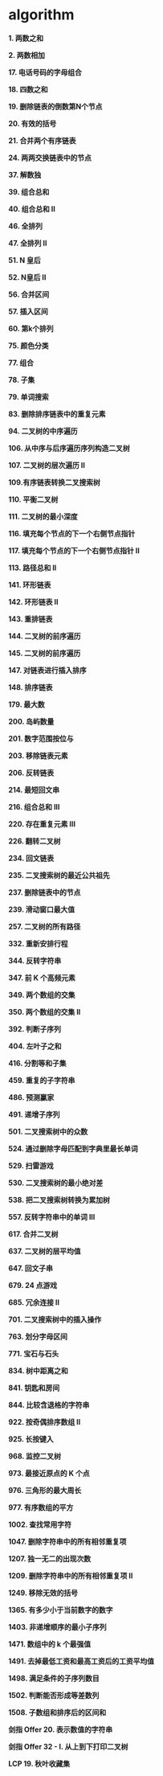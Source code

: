 # algorithm
**1. 两数之和**

**2. 两数相加**

**17. 电话号码的字母组合**

**18. 四数之和**

**19. 删除链表的倒数第N个节点**

**20. 有效的括号**

**21. 合并两个有序链表**

**24. 两两交换链表中的节点**

**37. 解数独**

**39. 组合总和**

**40. 组合总和 II**

**46. 全排列**

**47. 全排列 II**

**51. N 皇后**

**52. N皇后 II**

**56. 合并区间**

**57. 插入区间**

**60. 第k个排列**

**75. 颜色分类**

**77. 组合**

**78. 子集**

**79. 单词搜索**

**83. 删除排序链表中的重复元素**

**94. 二叉树的中序遍历**

**106. 从中序与后序遍历序列构造二叉树**

**107. 二叉树的层次遍历 II**

**109.有序链表转换二叉搜索树**

**110. 平衡二叉树**

**111. 二叉树的最小深度**

**116. 填充每个节点的下一个右侧节点指针**

**117. 填充每个节点的下一个右侧节点指针 II**

**113. 路径总和 II**

**141. 环形链表**

**142. 环形链表 II**

**143. 重排链表**

**144. 二叉树的前序遍历**

**145. 二叉树的前序遍历**

**147. 对链表进行插入排序**

**148. 排序链表**

**179. 最大数**

**200. 岛屿数量**

**201. 数字范围按位与**

**203. 移除链表元素**

**206. 反转链表**

**214. 最短回文串**

**216. 组合总和 III**

**220. 存在重复元素 III**

**226. 翻转二叉树**

**234. 回文链表**

**235. 二叉搜索树的最近公共祖先**

**237. 删除链表中的节点**

**239. 滑动窗口最大值**

**257. 二叉树的所有路径**

**332. 重新安排行程**

**344. 反转字符串**

**347. 前 K 个高频元素**

**349. 两个数组的交集**

**350. 两个数组的交集 II**

**392. 判断子序列**

**404. 左叶子之和**

**416. 分割等和子集**

**459. 重复的子字符串**

**486. 预测赢家**

**491. 递增子序列**

**501. 二叉搜索树中的众数**

**524. 通过删除字母匹配到字典里最长单词**

**529. 扫雷游戏**

**530. 二叉搜索树的最小绝对差**

**538. 把二叉搜索树转换为累加树**

**557. 反转字符串中的单词 III**

**617. 合并二叉树**

**637. 二叉树的层平均值**

**647. 回文子串**

**679. 24 点游戏**

**685. 冗余连接 II**

**701. 二叉搜索树中的插入操作**

**763. 划分字母区间**

**771. 宝石与石头**

**834. 树中距离之和**

**841. 钥匙和房间**

**844. 比较含退格的字符串**

**922. 按奇偶排序数组 II**

**925. 长按键入**

**968. 监控二叉树**

**973. 最接近原点的 K 个点**

**976. 三角形的最大周长**

**977. 有序数组的平方**

**1002. 查找常用字符**

**1047. 删除字符串中的所有相邻重复项**

**1207. 独一无二的出现次数**

**1209. 删除字符串中的所有相邻重复项 II**

**1249. 移除无效的括号**

**1365. 有多少小于当前数字的数字**

**1403. 非递增顺序的最小子序列**

**1471. 数组中的 k 个最强值**

**1491. 去掉最低工资和最高工资后的工资平均值**

**1498. 满足条件的子序列数目**

**1502. 判断能否形成等差数列**

**1508. 子数组和排序后的区间和**

**剑指 Offer 20. 表示数值的字符串**

**剑指 Offer 32 - I. 从上到下打印二叉树**

**LCP 19. 秋叶收藏集**